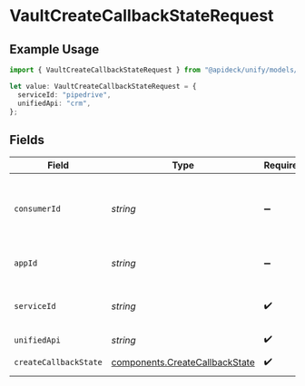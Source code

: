 # VaultCreateCallbackStateRequest

## Example Usage

```typescript
import { VaultCreateCallbackStateRequest } from "@apideck/unify/models/operations";

let value: VaultCreateCallbackStateRequest = {
  serviceId: "pipedrive",
  unifiedApi: "crm",
};
```

## Fields

| Field                                                                            | Type                                                                             | Required                                                                         | Description                                                                      | Example                                                                          |
| -------------------------------------------------------------------------------- | -------------------------------------------------------------------------------- | -------------------------------------------------------------------------------- | -------------------------------------------------------------------------------- | -------------------------------------------------------------------------------- |
| `consumerId`                                                                     | *string*                                                                         | :heavy_minus_sign:                                                               | ID of the consumer which you want to get or push data from                       | test-consumer                                                                    |
| `appId`                                                                          | *string*                                                                         | :heavy_minus_sign:                                                               | The ID of your Unify application                                                 | dSBdXd2H6Mqwfg0atXHXYcysLJE9qyn1VwBtXHX                                          |
| `serviceId`                                                                      | *string*                                                                         | :heavy_check_mark:                                                               | Service ID of the resource to return                                             | pipedrive                                                                        |
| `unifiedApi`                                                                     | *string*                                                                         | :heavy_check_mark:                                                               | Unified API                                                                      | crm                                                                              |
| `createCallbackState`                                                            | [components.CreateCallbackState](../../models/components/createcallbackstate.md) | :heavy_check_mark:                                                               | Callback state data                                                              |                                                                                  |